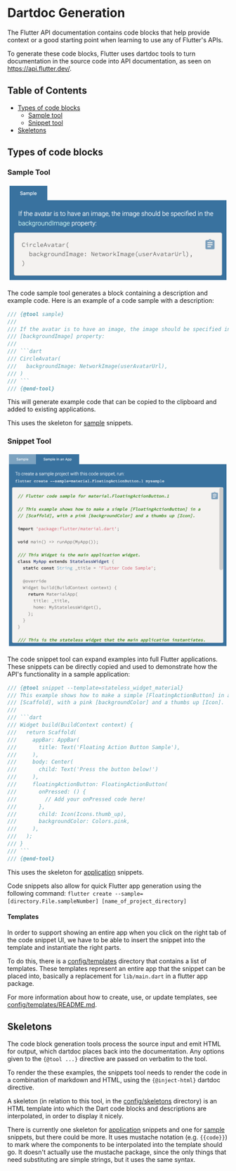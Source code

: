 # Dartdoc Generation

The Flutter API documentation contains code blocks that help provide
context or a good starting point when learning to use any of Flutter's APIs.

To generate these code blocks, Flutter uses dartdoc tools to turn documentation
in the source code into API documentation, as seen on https://api.flutter.dev/.

## Table of Contents

- [Types of code blocks](#types-of-code-blocks)
  - [Sample tool](#sample-tool)
  - [Snippet tool](#snippet-tool)
- [Skeletons](#skeletons)

## Types of code blocks

### Sample Tool

![Code sample image](assets/code_sample.png)

The code sample tool generates a block containing a description and example
code. Here is an example of a code sample with a description:

```dart
/// {@tool sample}
///
/// If the avatar is to have an image, the image should be specified in the
/// [backgroundImage] property:
///
/// ```dart
/// CircleAvatar(
///   backgroundImage: NetworkImage(userAvatarUrl),
/// )
/// ```
/// {@end-tool}
```

This will generate example code that can be copied to the clipboard and added
to existing applications.

This uses the skeleton for [sample](config/skeletons/sample.html) snippets.

### Snippet Tool

![Code snippet image](assets/code_snippet.png)

The code snippet tool can expand examples into full Flutter applications.
These snippets can be directly copied and used to demonstrate how
the API's functionality in a sample application:

```dart
/// {@tool snippet --template=stateless_widget_material}
/// This example shows how to make a simple [FloatingActionButton] in a
/// [Scaffold], with a pink [backgroundColor] and a thumbs up [Icon].
///
/// ```dart
/// Widget build(BuildContext context) {
///   return Scaffold(
///     appBar: AppBar(
///       title: Text('Floating Action Button Sample'),
///     ),
///     body: Center(
///       child: Text('Press the button below!')
///     ),
///     floatingActionButton: FloatingActionButton(
///       onPressed: () {
///         // Add your onPressed code here!
///       },
///       child: Icon(Icons.thumb_up),
///       backgroundColor: Colors.pink,
///     ),
///   );
/// }
/// ```
/// {@end-tool}
```

This uses the skeleton for [application](config/skeletons/application.html)
snippets.

Code snippets also allow for quick Flutter app generation using the following command:
`flutter create --sample=[directory.File.sampleNumber] [name_of_project_directory]`

#### Templates

In order to support showing an entire app when you click on the right tab of
the code snippet UI, we have to be able to insert the snippet into the template
and instantiate the right parts.

To do this, there is a [config/templates](config/templates) directory that
contains a list of templates. These templates represent an entire app that the
snippet can be placed into, basically a replacement for `lib/main.dart` in a
flutter app package.

For more information about how to create, use, or update templates, see
[config/templates/README.md](config/templates/README.md).

## Skeletons

The code block generation tools process the source input and emit HTML for output,
which dartdoc places back into the documentation. Any options given to the
 `{@tool ...}` directive are passed on verbatim to the tool.

To render the these examples, the snippets tool needs to render the code in a
combination of markdown and HTML, using the `{@inject-html}` dartdoc directive.

A skeleton (in relation to this tool, in the [config/skeletons](config/skeletons)
directory) is an HTML template into which the Dart code blocks and descriptions
are interpolated, in order to display it nicely.

There is currently one skeleton for
[application](config/skeletons/application.html) snippets and one for
[sample](config/skeletons/sample.html)
snippets, but there could be more. It uses mustache notation (e.g. `{{code}}`)
to mark where the components to be interpolated into the template should go.
It doesn't actually use the mustache package, since the only things that need
substituting are simple strings, but it uses the same syntax.